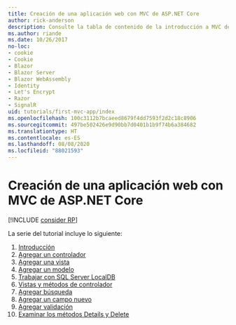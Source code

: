 ```yaml
---
title: Creación de una aplicación web con MVC de ASP.NET Core
author: rick-anderson
description: Consulte la tabla de contenido de la introducción a MVC de ASP.NET Core.
ms.author: riande
ms.date: 10/26/2017
no-loc:
- cookie
- Cookie
- Blazor
- Blazor Server
- Blazor WebAssembly
- Identity
- Let's Encrypt
- Razor
- SignalR
uid: tutorials/first-mvc-app/index
ms.openlocfilehash: 100c3112b7bcaeed8679f4dd7593f2d2c18c8906
ms.sourcegitcommit: 497be502426e9d90bb7d0401b1b9f74b6a384682
ms.translationtype: HT
ms.contentlocale: es-ES
ms.lasthandoff: 08/08/2020
ms.locfileid: "88021593"
---
```

# <a name="create-a-web-app-with-aspnet-core-mvc"></a>Creación de una aplicación web con MVC de ASP.NET Core

[!INCLUDE [consider RP](~/includes/razor.md)]

La serie del tutorial incluye lo siguiente:

1. [Introducción](start-mvc.md)
1. [Agregar un controlador](adding-controller.md)
1. [Agregar una vista](adding-view.md)
1. [Agregar un modelo](adding-model.md)
1. [Trabajar con SQL Server LocalDB](working-with-sql.md)
1. [Vistas y métodos de controlador](controller-methods-views.md)
1. [Agregar búsqueda](search.md)
1. [Agregar un campo nuevo](new-field.md)
1. [Agregar validación](validation.md)
1. [Examinar los métodos Details y Delete](details.md)
